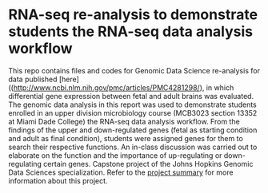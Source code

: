 # RNA-seq re-analysis to demonstrate students the RNA-seq data analysis workflow

This repo contains files and codes for Genomic Data Science re-analysis for data published [here]((http://www.ncbi.nlm.nih.gov/pmc/articles/PMC4281298/), in which differential gene expression between fetal and adult brains was evaluated. The genomic data analysis in this report was used to demonstrate students enrolled in an upper division microbiology course (MCB3023 section 13352 at Miami Dade College) the RNA-seq data analysis workflow. From the findings of the upper and down-regulated genes (fetal as starting condition and adult as final condition), students were assigned genes for them to search their respective functions. An in-class discussion was carried out to elaborate on the function and the importance of up-regulating or down-regulating certain genes. Capstone project of the Johns Hopkins Genomic Data Sciences specialization. Refer to the [project summary](https://github.com/friveramariani/GenomicDataScience_FetalAdultBrain/blob/master/project-summary.md) for more information about this project. 

